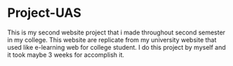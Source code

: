 # Project-UAS
This is my second website project that i made throughout second semester in my college. This website are replicate from my university website that used like e-learning web for college student. I do this project by myself and it took maybe 3 weeks for accomplish it.
